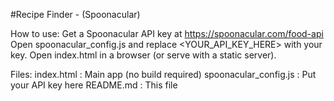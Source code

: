 #Recipe Finder - (Spoonacular)

How to use:
 Get a Spoonacular API key at https://spoonacular.com/food-api
 Open spoonacular_config.js and replace <YOUR_API_KEY_HERE> with your key.
 Open index.html in a browser (or serve with a static server).

Files:
index.html : Main app (no build required)
spoonacular_config.js : Put your API key here
README.md : This file
